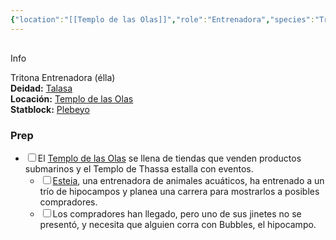 ```yaml
---
{"location":"[[Templo de las Olas]]","role":"Entrenadora","species":"Tritona","pronouns":"élla","reference":"","description":"Tritona Entrenadora (élla)","statblock":"[[Plebeyo]]","patron":"[[Talasa]]","type":"Personas","dg-publish":false,"dg-publish-dm":true,"permalink":"/personas/esteia/","dgPassFrontmatter":true}
---
```


<p><span><div data-callout-metadata="" data-callout-fold="" data-callout="info" class="callout node-insert-event"><div class="callout-title" dir="auto"><div class="callout-icon"><svg width="16" height="16"></svg></div><div class="callout-title-inner">Info</div></div><div class="callout-content">
<p dir="auto">Tritona Entrenadora (élla)<br>
<strong>Deidad:</strong> <a data-tooltip-position="top" aria-label="Personas/Talasa.md" data-href="Personas/Talasa.md" href="Personas/Talasa.md" class="internal-link" target="_blank" rel="noopener nofollow">Talasa</a><br>
<strong>Locación:</strong> <a data-tooltip-position="top" aria-label="Lugares/Templo de las Olas.md" data-href="Lugares/Templo de las Olas.md" href="Lugares/Templo de las Olas.md" class="internal-link" target="_blank" rel="noopener nofollow">Templo de las Olas</a><br>
<strong>Statblock:</strong> <a data-tooltip-position="top" aria-label="Statblocks/Plebeyo.md" data-href="Statblocks/Plebeyo.md" href="Statblocks/Plebeyo.md" class="internal-link" target="_blank" rel="noopener nofollow">Plebeyo</a></p>
</div></div></span></p><h3><span>Prep</span></h3><div><ul class="contains-task-list"><li data-task=" " class="dataview task-list-item"><input type="checkbox" class="dataview task-list-item-checkbox"><span>El <a data-tooltip-position="top" aria-label="Lugares/Templo de las Olas" data-href="Lugares/Templo de las Olas" href="Lugares/Templo de las Olas" class="internal-link" target="_blank" rel="noopener nofollow">Templo de las Olas</a> se llena de tiendas que venden productos submarinos y el Templo de Thassa estalla con eventos.</span><ul class="contains-task-list"><li data-task=" " class="dataview task-list-item"><input type="checkbox" class="dataview task-list-item-checkbox"><span><a data-tooltip-position="top" aria-label="Personas/Esteia" data-href="Personas/Esteia" href="Personas/Esteia" class="internal-link" target="_blank" rel="noopener nofollow">Esteia</a>, una entrenadora de animales acuáticos, ha entrenado a un trío de hipocampos y planea una carrera para mostrarlos a posibles compradores.</span></li><li data-task=" " class="dataview task-list-item"><input type="checkbox" class="dataview task-list-item-checkbox"><span>Los compradores han llegado, pero uno de sus jinetes no se presentó, y necesita que alguien corra con Bubbles, el hipocampo.</span></li></ul></li></ul></div>